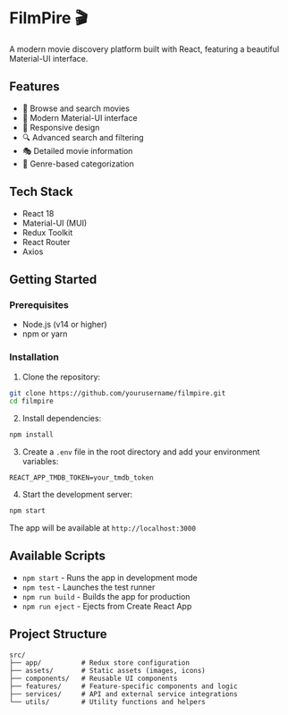 # FilmPire 🎬

A modern movie discovery platform built with React, featuring a beautiful Material-UI interface.

## Features

- 🎯 Browse and search movies
- 🎨 Modern Material-UI interface
- 📱 Responsive design
- 🔍 Advanced search and filtering
- 🎭 Detailed movie information
- 🎯 Genre-based categorization

## Tech Stack

- React 18
- Material-UI (MUI)
- Redux Toolkit
- React Router
- Axios

## Getting Started

### Prerequisites

- Node.js (v14 or higher)
- npm or yarn

### Installation

1. Clone the repository:
```bash
git clone https://github.com/yourusername/filmpire.git
cd filmpire
```

2. Install dependencies:
```bash
npm install
```

3. Create a `.env` file in the root directory and add your environment variables:
```env
REACT_APP_TMDB_TOKEN=your_tmdb_token
```

4. Start the development server:
```bash
npm start
```

The app will be available at `http://localhost:3000`

## Available Scripts

- `npm start` - Runs the app in development mode
- `npm test` - Launches the test runner
- `npm run build` - Builds the app for production
- `npm run eject` - Ejects from Create React App

## Project Structure

```
src/
├── app/          # Redux store configuration
├── assets/       # Static assets (images, icons)
├── components/   # Reusable UI components
├── features/     # Feature-specific components and logic
├── services/     # API and external service integrations
└── utils/        # Utility functions and helpers
```
